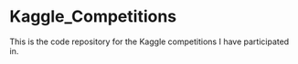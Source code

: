 # Kaggle_Competitions
This is the code repository for the Kaggle competitions I have participated in.
